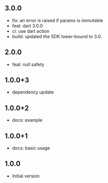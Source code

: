 ## 3.0.0

- fix: an error is raised if params is immutable 
- feat: dart 3.0.0
- ci: use dart action
- build: updated the SDK lower-bound to 3.0.

## 2.0.0

- feat: null safety

## 1.0.0+3

- dependency update

## 1.0.0+2

- docs: example

## 1.0.0+1

- docs: basic usage

## 1.0.0

- Initial version
